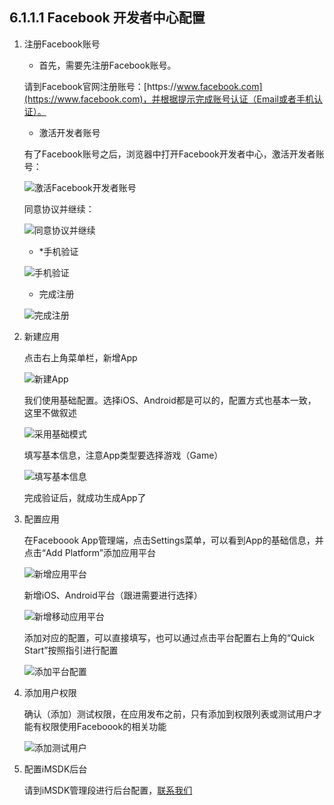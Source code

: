 ## 6.1.1.1 Facebook 开发者中心配置

1. 注册Facebook账号

    * 首先，需要先注册Facebook账号。

    请到Facebook官网注册账号：[https:\/\/www.facebook.com](https://www.facebook.com)，并根据提示完成账号认证（Email或者手机认证）。

    * 激活开发者账号

    有了Facebook账号之后，浏览器中打开Facebook开发者中心，激活开发者账号：

    ![激活Facebook开发者账号](../../assets/Images/Facebook/facebook_register_developer.png)

    同意协议并继续：

    ![同意协议并继续](../../assets/Images/Facebook/facebook_register_developer_confirm.png)

    * \*手机验证

    ![手机验证](../../assets/Images/Facebook/facebook_register_developer_confirm_cellphone.png)

    * 完成注册

    ![完成注册](../../assets/Images/Facebook/facebook_register_developer_done.png)

2. 新建应用

    点击右上角菜单栏，新增App

    ![新建App](../../assets/Images/Facebook/facebook_add_new_app.png)

    我们使用基础配置。选择iOS、Android都是可以的，配置方式也基本一致，这里不做叙述

    ![采用基础模式](../../assets/Images/Facebook/facebook_add_basic.png)

    填写基本信息，注意App类型要选择游戏（Game）

    ![填写基本信息](../../assets/Images/Facebook/facebook_add_basic_app.png)

    完成验证后，就成功生成App了

4. 配置应用

    在Faceboook App管理端，点击Settings菜单，可以看到App的基础信息，并点击“Add Platform”添加应用平台
  
    ![新增应用平台](../../assets/Images/Facebook/facebook_add_platform.png)

    新增iOS、Android平台（跟进需要进行选择）

    ![新增移动应用平台](../../assets/Images/Facebook/facebook_add_platform_mobile.png)

    添加对应的配置，可以直接填写，也可以通过点击平台配置右上角的“Quick Start”按照指引进行配置

    ![添加平台配置](../../assets/Images/Facebook/facebook_add_platform_config.png)

5. 添加用户权限

    确认（添加）测试权限，在应用发布之前，只有添加到权限列表或测试用户才能有权限使用Faceboook的相关功能

    ![添加测试用户](../../assets/Images/Facebook/facebook_add_roles.png)

6. 配置iMSDK后台

    请到iMSDK管理段进行后台配置，[联系我们](../../Pre/contact.md)



